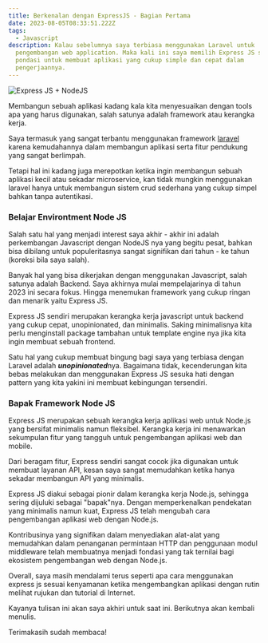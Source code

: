 ```yaml
---
title: Berkenalan dengan ExpressJS - Bagian Pertama
date: 2023-08-05T08:33:51.222Z
tags:
  - Javascript
description: Kalau sebelumnya saya terbiasa menggunakan Laravel untuk
  pengembangan web application. Maka kali ini saya memilih Express JS sebagai
  pondasi untuk membuat aplikasi yang cukup simple dan cepat dalam
  pengerjaannya.
---
```

![Express JS + NodeJS](/img/maxresdefault.jpg)

M﻿embangun sebuah aplikasi kadang kala kita menyesuaikan dengan tools apa yang harus digunakan, salah satunya adalah framework atau kerangka kerja.

S﻿aya termasuk yang sangat terbantu menggunakan framework [laravel](https://laravel.com) karena kemudahannya dalam membangun aplikasi serta fitur pendukung yang sangat berlimpah. 

T﻿etapi hal ini kadang juga merepotkan ketika ingin membangun sebuah aplikasi kecil atau sekadar microservice, kan tidak mungkin menggunakan laravel hanya untuk membangun sistem crud sederhana yang cukup simpel bahkan tanpa autentikasi. 

### B﻿elajar Environtment Node JS

S﻿alah satu hal yang menjadi interest saya akhir - akhir ini adalah perkembangan Javascript dengan NodeJS nya yang begitu pesat, bahkan bisa dibilang untuk populeritasnya sangat signifikan dari tahun - ke tahun (koreksi bila saya salah). 

B﻿anyak hal yang bisa dikerjakan dengan menggunakan Javascript, salah satunya adalah Backend. Saya akhirnya mulai mempelajarinya di tahun 2023 ini secara fokus. Hingga menemukan framework yang cukup ringan dan menarik yaitu Express JS.

E﻿xpress JS sendiri merupakan kerangka kerja javascript untuk backend yang cukup cepat,  unopinionated, dan minimalis. Saking minimalisnya kita perlu menginstall package tambahan untuk template engine nya jika kita ingin membuat sebuah frontend.

S﻿atu hal yang cukup membuat bingung bagi saya yang terbiasa dengan Laravel adalah ***unopinionated***nya. Bagaimana tidak, kecenderungan kita bebas melakukan dan menggunakan Express JS sesuka hati dengan pattern yang kita yakini ini membuat kebingungan tersendiri.

### B﻿apak Framework Node JS

Express JS merupakan sebuah kerangka kerja aplikasi web untuk Node.js yang bersifat minimalis namun fleksibel. Kerangka kerja ini menawarkan sekumpulan fitur yang tangguh untuk pengembangan aplikasi web dan mobile.

D﻿ari beragam fitur, Express sendiri sangat cocok jika digunakan untuk membuat layanan API, kesan saya sangat memudahkan ketika hanya sekadar membangun API yang minimalis.

Express JS diakui sebagai pionir dalam kerangka kerja Node.js, sehingga sering dijuluki sebagai "bapak"nya. Dengan memperkenalkan pendekatan yang minimalis namun kuat, Express JS telah mengubah cara pengembangan aplikasi web dengan Node.js. 

Kontribusinya yang signifikan dalam menyediakan alat-alat yang memudahkan dalam penanganan permintaan HTTP dan penggunaan modul middleware telah membuatnya menjadi fondasi yang tak ternilai bagi ekosistem pengembangan web dengan Node.js.

Overall, saya masih mendalami terus seperti apa cara menggunakan express js sesuai kenyamanan ketika mengembangkan aplikasi dengan rutin melihat rujukan dan tutorial di Internet.

K﻿ayanya tulisan ini akan saya akhiri untuk saat ini. Berikutnya akan kembali menulis.

T﻿erimakasih sudah membaca!